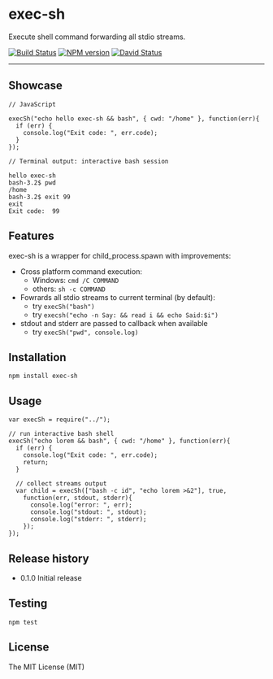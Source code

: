 # exec-sh

Execute shell command forwarding all stdio streams.

[![Build Status](https://travis-ci.org/tsertkov/exec-sh.svg)](https://travis-ci.org/tsertkov/exec-sh)
[![NPM version](https://badge.fury.io/js/exec-sh.png)](http://badge.fury.io/js/exec-sh)
[![David Status](https://david-dm.org/tsertkov/exec-sh.png)](https://david-dm.org/tsertkov/exec-sh) 

---

## Showcase
```
// JavaScript

execSh("echo hello exec-sh && bash", { cwd: "/home" }, function(err){
  if (err) {
    console.log("Exit code: ", err.code);
  }
});
```

```
// Terminal output: interactive bash session

hello exec-sh
bash-3.2$ pwd
/home
bash-3.2$ exit 99
exit
Exit code:  99
```

## Features

exec-sh is a wrapper for child_process.spawn with improvements:

- Cross platform command execution:
  - Windows: `cmd /C COMMAND`
  - others: `sh -c COMMAND`
- Fowrards all stdio streams to current terminal (by default):
  - try `execSh("bash")`
  - try `execsh("echo -n Say: && read i && echo Said:$i")`
- stdout and stderr are passed to callback when available
  - try `execSh("pwd", console.log)`

## Installation

`npm install exec-sh`

## Usage

```
var execSh = require("../");

// run interactive bash shell
execSh("echo lorem && bash", { cwd: "/home" }, function(err){
  if (err) {
    console.log("Exit code: ", err.code);
    return;
  }

  // collect streams output
  var child = execSh(["bash -c id", "echo lorem >&2"], true,
    function(err, stdout, stderr){
      console.log("error: ", err);
      console.log("stdout: ", stdout);
      console.log("stderr: ", stderr);
    });
});
```

## Release history

- 0.1.0 Initial release

## Testing

`npm test`

## License

The MIT License (MIT)

